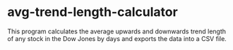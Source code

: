 # avg-trend-length-calculator
This program calculates the average upwards and downwards trend length of any stock in the Dow Jones by days and exports the data into a CSV file.
